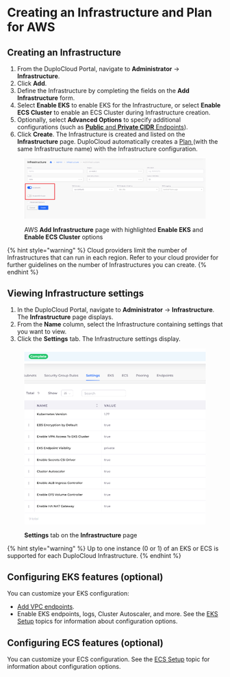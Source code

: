# Creating an Infrastructure and Plan for AWS

## Creating an Infrastructure

1. From the DuploCloud Portal, navigate to **Administrator** -> **Infrastructure**.&#x20;
2. Click **Add**.
3. Define the Infrastructure by completing the fields on the **Add Infrastructure** form.&#x20;
4. Select **Enable EKS** to enable EKS for the Infrastructure, or select **Enable ECS Cluster** to enable an ECS Cluster during Infrastructure creation.
5. Optionally, select **Advanced Options** to specify additional configurations (such as [**Public** and **Private CIDR** Endpoints](kubernetes-cluster/enable-eks-endpoints.md)).
6. Click **Create**. The Infrastructure is created and listed on the **Infrastructure** page. DuploCloud automatically creates a [Plan ](../../../welcome-to-duplocloud/duplocloud-common-components/plan.md)(with the same Infrastructure name) with the Infrastructure configuration.&#x20;

<div align="left">

<figure><img src="../../../.gitbook/assets/AWS_Infra_new_enable_switches.png" alt=""><figcaption><p>AWS <strong>Add Infrastructure</strong> page with highlighted <strong>Enable EKS</strong> and <strong>Enable ECS Cluster</strong> options</p></figcaption></figure>

</div>

{% hint style="warning" %}
Cloud providers limit the number of Infrastructures that can run in each region. Refer to your cloud provider for further guidelines on the number of Infrastructures you can create.
{% endhint %}

## Viewing Infrastructure settings

1. In the DuploCloud Portal, navigate to **Administrator** -> **Infrastructure**. The **Infrastructure** page displays.
2. From the **Name** column, select the Infrastructure containing settings that you want to view.
3. Click the **Settings** tab. The Infrastructure settings display.

<figure><img src="../../../.gitbook/assets/eksv (1).png" alt=""><figcaption><p><strong>Settings</strong> tab on the <strong>Infrastructure</strong> page</p></figcaption></figure>

{% hint style="warning" %}
Up to one instance (0 or 1) of an EKS or ECS is supported for each DuploCloud Infrastructure.
{% endhint %}

## Configuring EKS features (optional)

You can customize your EKS configuration:

* [Add VPC endpoints](add-vpc-endpoints.md).
* Enable EKS endpoints, logs, Cluster Autoscaler, and more. See the [EKS Setup](kubernetes-cluster/) topics for information about configuration options.

## Configuring ECS features (optional)

You can customize your ECS configuration. See the [ECS Setup](ecs-setup/) topic for information about configuration options.
